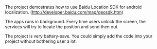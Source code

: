 The project demostrates how to use Baidu Location SDK for android localization. (http://developer.baidu.com/map/geosdk.htm)

The apps runs in background. Every time users unlock the screen, the services will try to locate the position and send then out.

The project is very battery-save. You could simply add the code into your project without bothering user a lot.
